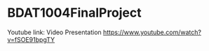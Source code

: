 # BDAT1004FinalProject

Youtube link: Video Presentation
https://www.youtube.com/watch?v=fSOE91bpgTY
